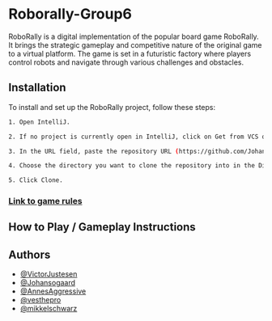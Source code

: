 
# Roborally-Group6

RoboRally is a digital implementation of the popular board game RoboRally. It brings the strategic gameplay and competitive nature of the original game to a virtual platform. The game is set in a futuristic factory where players control robots and navigate through various challenges and obstacles.



## Installation

 To install and set up the RoboRally project, follow these steps:

```bash
1. Open IntelliJ.

2. If no project is currently open in IntelliJ, click on Get from VCS on the welcome screen. If a project is currently open, choose File -> New -> Project from version control.

3. In the URL field, paste the repository URL (https://github.com/Johansogaard/roborally-Group6.git).

4. Choose the directory you want to clone the repository into in the Directory field.

5. Click Clone.
```

    
### [Link to game rules](https://drive.google.com/file/d/16-TwOIYv0pkEkm7ajS1w0cRSxfQxYp7x/view?usp=sharing)

## How to Play / Gameplay Instructions
## Authors

- [@VictorJustesen](https://github.com/VictorJustesen)
- [@Johansogaard](https://github.com/Johansogaard)
- [@AnnesAggressive](https://github.com/AnnesAggressive)
- [@vesthepro](https://github.com/vesthepro)
- [@mikkelschwarz](https://github.com/VictorJustesen)


